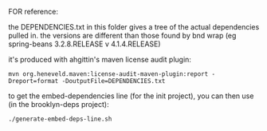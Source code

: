 
FOR reference:

the DEPENDENCIES.txt in this folder gives a tree of the actual dependencies pulled in.
the versions are different than those found by bnd wrap (eg spring-beans 3.2.8.RELEASE v 4.1.4.RELEASE)

it's produced with ahgittin's maven license audit plugin:

    mvn org.heneveld.maven:license-audit-maven-plugin:report -Dreport=format -DoutputFile=DEPENDENCIES.txt

to get the embed-dependencies line (for the init project), you can then use (in the brooklyn-deps project):

    ./generate-embed-deps-line.sh


